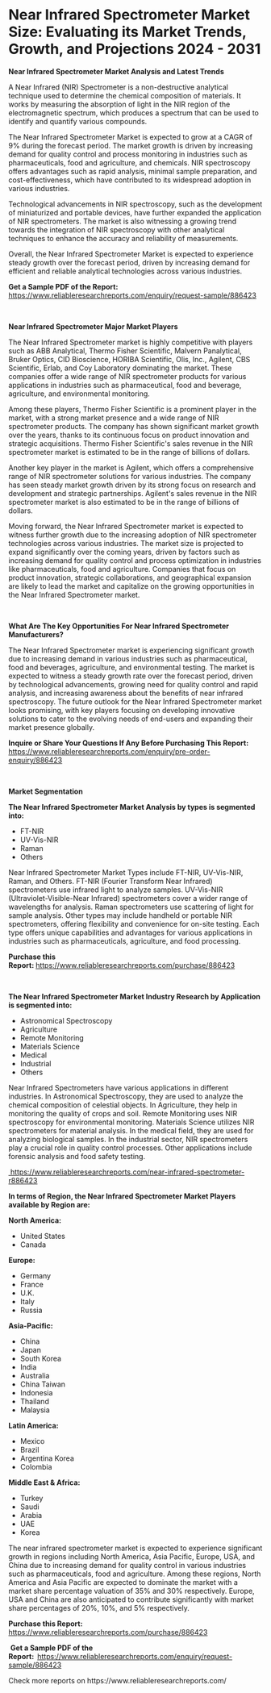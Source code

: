 <p><h1>Near Infrared Spectrometer Market Size: Evaluating its Market Trends, Growth, and Projections 2024 - 2031</h1></p><p><strong>Near Infrared Spectrometer Market Analysis and Latest Trends</strong></p>
<p><p>A Near Infrared (NIR) Spectrometer is a non-destructive analytical technique used to determine the chemical composition of materials. It works by measuring the absorption of light in the NIR region of the electromagnetic spectrum, which produces a spectrum that can be used to identify and quantify various compounds.</p><p>The Near Infrared Spectrometer Market is expected to grow at a CAGR of 9% during the forecast period. The market growth is driven by increasing demand for quality control and process monitoring in industries such as pharmaceuticals, food and agriculture, and chemicals. NIR spectroscopy offers advantages such as rapid analysis, minimal sample preparation, and cost-effectiveness, which have contributed to its widespread adoption in various industries.</p><p>Technological advancements in NIR spectroscopy, such as the development of miniaturized and portable devices, have further expanded the application of NIR spectrometers. The market is also witnessing a growing trend towards the integration of NIR spectroscopy with other analytical techniques to enhance the accuracy and reliability of measurements.</p><p>Overall, the Near Infrared Spectrometer Market is expected to experience steady growth over the forecast period, driven by increasing demand for efficient and reliable analytical technologies across various industries.</p></p>
<p><strong>Get a Sample PDF of the Report:&nbsp;</strong> <a href="https://www.reliableresearchreports.com/enquiry/request-sample/886423">https://www.reliableresearchreports.com/enquiry/request-sample/886423</a></p>
<p>&nbsp;</p>
<p><strong>Near Infrared Spectrometer Major Market Players</strong></p>
<p><p>The Near Infrared Spectrometer market is highly competitive with players such as ABB Analytical, Thermo Fisher Scientific, Malvern Panalytical, Bruker Optics, CID Bioscience, HORIBA Scientific, Olis, Inc., Agilent, CBS Scientific, Erlab, and Coy Laboratory dominating the market. These companies offer a wide range of NIR spectrometer products for various applications in industries such as pharmaceutical, food and beverage, agriculture, and environmental monitoring.</p><p>Among these players, Thermo Fisher Scientific is a prominent player in the market, with a strong market presence and a wide range of NIR spectrometer products. The company has shown significant market growth over the years, thanks to its continuous focus on product innovation and strategic acquisitions. Thermo Fisher Scientific's sales revenue in the NIR spectrometer market is estimated to be in the range of billions of dollars.</p><p>Another key player in the market is Agilent, which offers a comprehensive range of NIR spectrometer solutions for various industries. The company has seen steady market growth driven by its strong focus on research and development and strategic partnerships. Agilent's sales revenue in the NIR spectrometer market is also estimated to be in the range of billions of dollars.</p><p>Moving forward, the Near Infrared Spectrometer market is expected to witness further growth due to the increasing adoption of NIR spectrometer technologies across various industries. The market size is projected to expand significantly over the coming years, driven by factors such as increasing demand for quality control and process optimization in industries like pharmaceuticals, food and agriculture. Companies that focus on product innovation, strategic collaborations, and geographical expansion are likely to lead the market and capitalize on the growing opportunities in the Near Infrared Spectrometer market.</p></p>
<p>&nbsp;</p>
<p><strong>What Are The Key Opportunities For Near Infrared Spectrometer Manufacturers?</strong></p>
<p><p>The Near Infrared Spectrometer market is experiencing significant growth due to increasing demand in various industries such as pharmaceutical, food and beverages, agriculture, and environmental testing. The market is expected to witness a steady growth rate over the forecast period, driven by technological advancements, growing need for quality control and rapid analysis, and increasing awareness about the benefits of near infrared spectroscopy. The future outlook for the Near Infrared Spectrometer market looks promising, with key players focusing on developing innovative solutions to cater to the evolving needs of end-users and expanding their market presence globally.</p></p>
<p><strong>Inquire or Share Your Questions If Any Before Purchasing This Report:</strong> <a href="https://www.reliableresearchreports.com/enquiry/pre-order-enquiry/886423">https://www.reliableresearchreports.com/enquiry/pre-order-enquiry/886423</a></p>
<p>&nbsp;</p>
<p><strong>Market Segmentation</strong></p>
<p><strong>The Near Infrared Spectrometer Market Analysis by types is segmented into:</strong></p>
<p><ul><li>FT-NIR</li><li>UV-Vis-NIR</li><li>Raman</li><li>Others</li></ul></p>
<p><p>Near Infrared Spectrometer Market Types include FT-NIR, UV-Vis-NIR, Raman, and Others. FT-NIR (Fourier Transform Near Infrared) spectrometers use infrared light to analyze samples. UV-Vis-NIR (Ultraviolet-Visible-Near Infrared) spectrometers cover a wider range of wavelengths for analysis. Raman spectrometers use scattering of light for sample analysis. Other types may include handheld or portable NIR spectrometers, offering flexibility and convenience for on-site testing. Each type offers unique capabilities and advantages for various applications in industries such as pharmaceuticals, agriculture, and food processing.</p></p>
<p><strong>Purchase this Report:&nbsp;</strong><a href="https://www.reliableresearchreports.com/purchase/886423">https://www.reliableresearchreports.com/purchase/886423</a></p>
<p>&nbsp;</p>
<p><strong>The Near Infrared Spectrometer Market Industry Research by Application is segmented into:</strong></p>
<p><ul><li>Astronomical Spectroscopy</li><li>Agriculture</li><li>Remote Monitoring</li><li>Materials Science</li><li>Medical</li><li>Industrial</li><li>Others</li></ul></p>
<p><p>Near Infrared Spectrometers have various applications in different industries. In Astronomical Spectroscopy, they are used to analyze the chemical composition of celestial objects. In Agriculture, they help in monitoring the quality of crops and soil. Remote Monitoring uses NIR spectroscopy for environmental monitoring. Materials Science utilizes NIR spectrometers for material analysis. In the medical field, they are used for analyzing biological samples. In the industrial sector, NIR spectrometers play a crucial role in quality control processes. Other applications include forensic analysis and food safety testing.</p></p>
<p><a href="https://www.reliableresearchreports.com/near-infrared-spectrometer-r886423">&nbsp;https://www.reliableresearchreports.com/near-infrared-spectrometer-r886423</a></p>
<p><strong>In terms of Region, the Near Infrared Spectrometer Market Players available by Region are:</strong></p>
<p>
    <p> <strong> North America: </strong>
        <ul>
            <li>United States</li>
            <li>Canada</li>
        </ul>
        </p> 
    <p> <strong> Europe: </strong>
        <ul>
            <li>Germany</li>
            <li>France</li>
            <li>U.K.</li>
            <li>Italy</li>
            <li>Russia</li>
        </ul>
        </p> 
    <p> <strong> Asia-Pacific: </strong>
        <ul>
            <li>China</li>
            <li>Japan</li>
            <li>South Korea</li>
            <li>India</li>
            <li>Australia</li>
            <li>China Taiwan</li>
            <li>Indonesia</li>
            <li>Thailand</li>
            <li>Malaysia</li>
        </ul>
        </p> 
    <p> <strong> Latin America: </strong>
        <ul>
            <li>Mexico</li>
            <li>Brazil</li>
            <li>Argentina Korea</li>
            <li>Colombia</li>
        </ul>
        </p> 
    <p> <strong> Middle East & Africa: </strong>
        <ul>
            <li>Turkey</li>
            <li>Saudi</li>
            <li>Arabia</li>
            <li>UAE</li>
            <li>Korea</li>
        </ul>
    </p>
    </p>
<p><p>The near infrared spectrometer market is expected to experience significant growth in regions including North America, Asia Pacific, Europe, USA, and China due to increasing demand for quality control in various industries such as pharmaceuticals, food and agriculture. Among these regions, North America and Asia Pacific are expected to dominate the market with a market share percentage valuation of 35% and 30% respectively. Europe, USA and China are also anticipated to contribute significantly with market share percentages of 20%, 10%, and 5% respectively.</p></p>
<p><strong>Purchase this Report: </strong><a href="https://www.reliableresearchreports.com/purchase/886423">https://www.reliableresearchreports.com/purchase/886423</a></p>
<p>&nbsp;<strong>Get a Sample PDF of the Report:&nbsp;&nbsp;</strong><a href="https://www.reliableresearchreports.com/enquiry/request-sample/886423">https://www.reliableresearchreports.com/enquiry/request-sample/886423</a></p>
<p><strong></strong></p>
<p>Check more reports on https://www.reliableresearchreports.com/</p>
